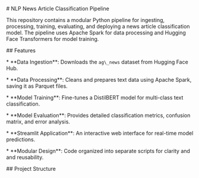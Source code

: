 \# NLP News Article Classification Pipeline



This repository contains a modular Python pipeline for ingesting, processing, training, evaluating, and deploying a news article classification model. The pipeline uses Apache Spark for data processing and Hugging Face Transformers for model training.



\## Features



\* \*\*Data Ingestion\*\*: Downloads the `ag\_news` dataset from Hugging Face Hub.

\* \*\*Data Processing\*\*: Cleans and prepares text data using Apache Spark, saving it as Parquet files.

\* \*\*Model Training\*\*: Fine-tunes a DistilBERT model for multi-class text classification.

\* \*\*Model Evaluation\*\*: Provides detailed classification metrics, confusion matrix, and error analysis.

\* \*\*Streamlit Application\*\*: An interactive web interface for real-time model predictions.

\* \*\*Modular Design\*\*: Code organized into separate scripts for clarity and and reusability.



\## Project Structure

